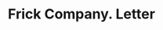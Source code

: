 ---
doi: 10.7916/D8GF25PN
date_other: '1899'
date_other_textual: '1899'
form: correspondence
genre:
- Letters (correspondence)
name:
- Frick Company
object_in_context_url: https://biggert.cul.columbia.edu/items/view/ave_biggert_01516
subject_hierarchical_geographic:
- Waynesboro, Pennsylvania, United States
subject_name:
- Frick Company
title: Frick Company. Letter
sort_title: Frick Company. Letter
call_number: ave_biggert_01516
coordinates:
- 39.75361111111111,-77.58194444444445
pid: ave_biggert_01516
identifiers: ave_biggert_01516
canvas_id: ldpd:396777
permalink: "/items/ave_biggert_01516/"
layout: iiif-image-page
---